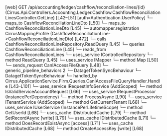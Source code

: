 [web] GET /api/accounting/ledger/cashflow/reconciliation-lines/{id}  (Cirrus.Api.Controllers.Accounting.Ledger.Cashflow.CashflowReconciliationLinesController.GetLine)  [L42–L51] [auth=Authentication.UserPolicy]
  └─ maps_to CashflowReconciliationLineDto [L50]
  └─ maps_to CashflowReconciliationLineDto [L45]
    └─ automapper.registration CirrusMappingProfile (CashflowReconciliationLine->CashflowReconciliationLineDto) [L472]
  └─ calls CashflowReconciliationLineRepository.ReadQuery [L45]
  └─ queries CashflowReconciliationLine [L45]
    └─ reads_from CashflowReconciliationLines
  └─ uses_service IControlledRepository<CashflowReconciliationLine>
    └─ method ReadQuery [L45]
  └─ uses_service IMapper
    └─ method Map [L50]
  └─ sends_request CanIAccessFileQuery [L48]
    └─ generic_pipeline_behaviors 2
      └─ DatagetTokenSyncBehaviour
      └─ DatagetTokenSyncBehaviour
    └─ handled_by Cirrus.ApplicationService.Firm.Queries.CanIAccessFileQueryHandler.Handle [L43–L101]
      └─ uses_service IRequestInfoService (AddScoped)
        └─ method IsValidServiceAccountRequest [L66]
      └─ uses_service IRequestProcessor (InstancePerDependency)
        └─ method ProcessAsync [L90]
      └─ uses_service ITenantService (AddScoped)
        └─ method GetCurrentTenant [L68]
      └─ uses_service IUserService (InstancePerLifetimeScope)
        └─ method GetUserId [L68]
      └─ uses_cache IDistributedCache [L79]
        └─ method SetRecordAsync [write] [L79]
      └─ uses_cache IDistributedCache [L71]
        └─ method DoesRecordExistAsync [access] [L71]
      └─ uses_cache IDistributedCache [L68]
        └─ method CreateAccessKey [write] [L68]

